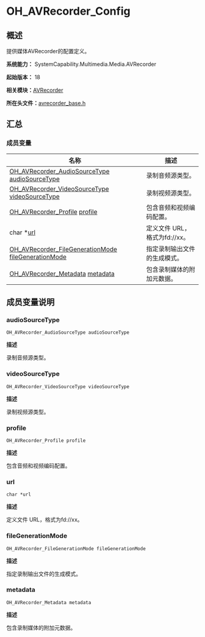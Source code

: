 # OH_AVRecorder_Config


## 概述

提供媒体AVRecorder的配置定义。

**系统能力：** SystemCapability.Multimedia.Media.AVRecorder

**起始版本：** 18

**相关模块：**[AVRecorder](_a_v_recorder.md)

**所在头文件：**[avrecorder_base.h](avrecorder__base_8h.md)


## 汇总


### 成员变量

| 名称 | 描述 | 
| -------- | -------- |
| [OH_AVRecorder_AudioSourceType](_a_v_recorder.md#oh_avrecorder_audiosourcetype) [audioSourceType](#audiosourcetype) | 录制音频源类型。 | 
| [OH_AVRecorder_VideoSourceType](_a_v_recorder.md#oh_avrecorder_videosourcetype) [videoSourceType](#videosourcetype) | 录制视频源类型。 | 
| [OH_AVRecorder_Profile](_o_h___a_v_recorder___profile.md) [profile](#profile) | 包含音频和视频编码配置。 | 
| char \*[url](#url) | 定义文件 URL，格式为fd://xx。 | 
| [OH_AVRecorder_FileGenerationMode](_a_v_recorder.md#oh_avrecorder_filegenerationmode) [fileGenerationMode](#filegenerationmode) | 指定录制输出文件的生成模式。 | 
| [OH_AVRecorder_Metadata](_o_h___a_v_recorder___metadata.md) [metadata](#metadata) | 包含录制媒体的附加元数据。 | 


## 成员变量说明


### audioSourceType

```
OH_AVRecorder_AudioSourceType audioSourceType
```

**描述**

录制音频源类型。


### videoSourceType

```
OH_AVRecorder_VideoSourceType videoSourceType
```

**描述**

录制视频源类型。


### profile

```
OH_AVRecorder_Profile profile
```

**描述**

包含音频和视频编码配置。


### url

```
char *url
```

**描述**

定义文件 URL，格式为fd://xx。


### fileGenerationMode

```
OH_AVRecorder_FileGenerationMode fileGenerationMode
```

**描述**

指定录制输出文件的生成模式。


### metadata

```
OH_AVRecorder_Metadata metadata
```

**描述**

包含录制媒体的附加元数据。
